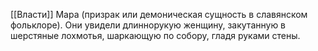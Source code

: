 [[Власти]]
Мара (призрак или демоническая сущность в славянском фольклоре). Они увидели длиннорукую женщину, закутанную в шерстяные лохмотья, шаркающую по собору, гладя руками стены.

